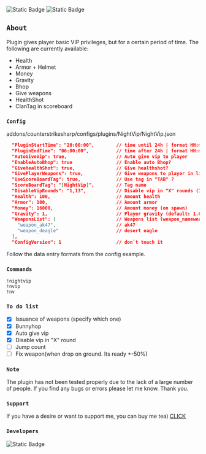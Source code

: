 ![Static Badge](https://img.shields.io/badge/ver-1.5.2-darkgreen)
![Static Badge](https://img.shields.io/badge/CSSharp-v142%2B-purple)
## `About`
Plugin gives player basic VIP privileges, but for a certain period of time.
The following are currently available:
* Health
* Armor + Helmet
* Money
* Gravity
* Bhop
* Give weapons
* HealthShot
* ClanTag in scoreboard
### `Config`
addons/counterstrikesharp/configs/plugins/NightVip/NightVip.json
```json
  "PluginStartTime": "20:00:00",        // time until 24h | format HH:mm:ss
  "PluginEndTime": "06:00:00",          // time after 24h | format HH:mm:ss
  "AutoGiveVip": true,                  // Auto give vip to player
  "EnableAutoBhop": true                // Enable auto Bhop?
  "GiveHealthShot": true,               // Give healthshot?
  "GivePlayerWeapons": true,            // Give weapons to player in list?
  "UseScoreBoardTag": true,             // Use tag in "TAB" ?
  "ScoreBoardTag": "[NightVip]",        // Tag name
  "DisableVipRounds": "1,13",           // Disable vip in "X" rounds (1,2,3 ...)
  "Health": 100,                        // Amount health
  "Armor": 100,                         // Amount armor
  "Money": 16000,                       // Amount money (on spawn)
  "Gravity": 1,                         // Player gravity (default: 1.0 | custome: 0.7, 0.3 ...)
  "WeaponsList": [                      // Weapons list (weapon_nameweapon) 
    "weapon_ak47",                      // ak47
    "weapon_deagle"                     // desert eagle
  ],
  "ConfigVersion": 1                    // don`t touch it
```
Follow the data entry formats from the config example.
### `Commands`
```
!nightvip
!nvip
!nv
```
### `To do list`
- [x] Issuance of weapons (specify which one) 
- [x] Bunnyhop
- [x] Auto give vip
- [x] Disable vip in "X" round
- [ ] Jump count
- [ ] Fix weapon(when drop on ground. Its ready +-50%)
### `Note`
The plugin has not been tested properly due to the lack of a large number of people. If you find any bugs or errors please let me know. Thank you.
### `Support`
If you have a desire or want to support me, you can buy me tea)
 [CLICK](https://www.buymeacoffee.com/jockii)
### `Developers`
![Static Badge](https://img.shields.io/badge/Author-jockii-orange)
